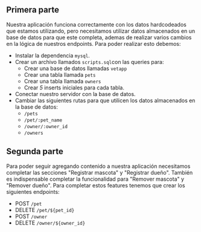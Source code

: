 ## Primera parte

Nuestra aplicación funciona correctamente con los datos hardcodeados que estamos utilizando, pero necesitamos utilizar datos almacenados en un base de datos para que este completa, ademas de realizar varios cambios en la lógica de nuestros endpoints. Para poder realizar esto debemos:

- Instalar la dependencia `mysql`.
- Crear un archivo llamados `scripts.sql`con las queries para:
    - Crear una base de datos llamadas `vetapp`
    - Crear una tabla llamada `pets`
    - Crear una tabla llamada `owners`
    - Crear *5* inserts iniciales para cada tabla.
- Conectar nuestro servidor con la base de datos.
- Cambiar las siguientes rutas para que utilicen los datos almacenados en la base de datos:
    - `/pets`
    - `/pet/:pet_name`
    - `/owner/:owner_id`
    - `/owners`

## Segunda parte

Para poder seguir agregando contenido a nuestra aplicación necesitamos completar las secciones "Registrar mascota" y "Registrar dueño". También es indispensable completar la funcionalidad para "Remover mascota" y "Remover dueño". Para completar estos features tenemos que crear los siguientes endpoints:

- POST `/pet` 
- DELETE `/pet/${pet_id}`
- POST `/owner`
- DELETE `/owner/${owner_id}`
